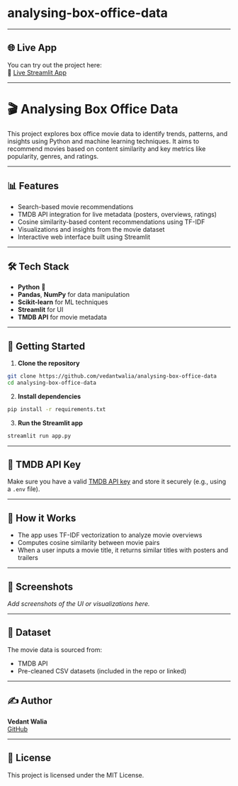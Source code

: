# analysing-box-office-data

---

## 🌐 Live App

You can try out the project here:  
🔗 [Live Streamlit App](https://vedantwalia-analysing-box-office-data-app-qm6txi.streamlit.app)

---

# 🎬 Analysing Box Office Data

This project explores box office movie data to identify trends, patterns, and insights using Python and machine learning techniques. It aims to recommend movies based on content similarity and key metrics like popularity, genres, and ratings.

---

## 📊 Features

- Search-based movie recommendations
- TMDB API integration for live metadata (posters, overviews, ratings)
- Cosine similarity-based content recommendations using TF-IDF
- Visualizations and insights from the movie dataset
- Interactive web interface built using Streamlit

---

## 🛠 Tech Stack

- **Python** 🐍
- **Pandas**, **NumPy** for data manipulation
- **Scikit-learn** for ML techniques
- **Streamlit** for UI
- **TMDB API** for movie metadata

---

## 🚀 Getting Started

1. **Clone the repository**

```bash
git clone https://github.com/vedantwalia/analysing-box-office-data
cd analysing-box-office-data
```

2. **Install dependencies**

```bash
pip install -r requirements.txt
```

3. **Run the Streamlit app**

```bash
streamlit run app.py
```

---

## 🔐 TMDB API Key

Make sure you have a valid [TMDB API key](https://www.themoviedb.org/documentation/api) and store it securely (e.g., using a `.env` file).

---

## 🧠 How it Works

- The app uses TF-IDF vectorization to analyze movie overviews
- Computes cosine similarity between movie pairs
- When a user inputs a movie title, it returns similar titles with posters and trailers

---

## 🎥 Screenshots

_Add screenshots of the UI or visualizations here._

---

## 📁 Dataset

The movie data is sourced from:
- TMDB API
- Pre-cleaned CSV datasets (included in the repo or linked)

---

## ✍️ Author

**Vedant Walia**  
[GitHub](https://github.com/vedantwalia)

---

## 📄 License

This project is licensed under the MIT License.